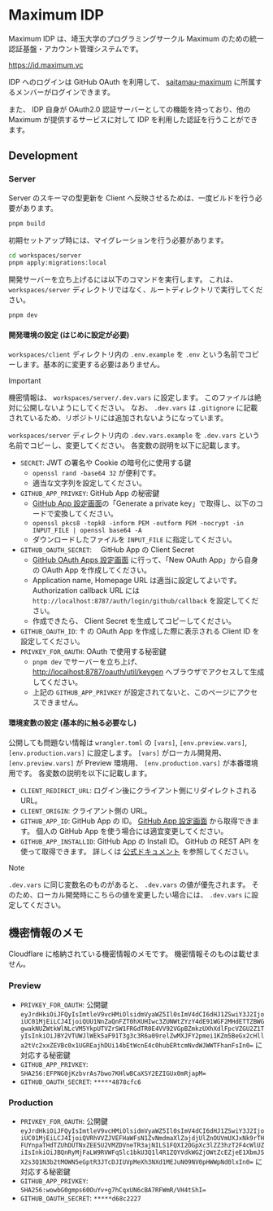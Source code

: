 # Maximum IDP

Maximum IDP は、埼玉大学のプログラミングサークル Maximum のための統一認証基盤・アカウント管理システムです。

<https://id.maximum.vc>

IDP へのログインは GitHub OAuth を利用して、 [saitamau-maximum](https://github.com/saitamau-maximum) に所属するメンバーがログインできます。

また、 IDP 自身が OAuth2.0 認証サーバーとしての機能を持っており、他の Maximum が提供するサービスに対して IDP を利用した認証を行うことができます。

## Development

### Server

Server のスキーマの型更新を Client へ反映させるためは、一度ビルドを行う必要があります。

```bash
pnpm build
```

初期セットアップ時には、マイグレーションを行う必要があります。

```bash
cd workspaces/server
pnpm apply:migrations:local
```

開発サーバーを立ち上げるには以下のコマンドを実行します。
これは、 `workspaces/server` ディレクトリではなく、ルートディレクトリで実行してください。

```bash
pnpm dev
```

#### 開発環境の設定 (はじめに設定が必要)

`workspaces/client` ディレクトリ内の `.env.example` を `.env` という名前でコピーします。基本的に変更する必要はありません。

> [!IMPORTANT]
> 機密情報は、 `workspaces/server/.dev.vars` に設定します。
> このファイルは絶対に公開しないようにしてください。
> なお、 `.dev.vars` は `.gitignore` に記載されているため、リポジトリには追加されないようになっています。

`workspaces/server` ディレクトリ内の `.dev.vars.example` を `.dev.vars` という名前でコピーし、変更してください。
各変数の説明を以下に記載します。

- `SECRET`: JWT の署名や Cookie の暗号化に使用する鍵
  - `openssl rand -base64 32` が便利です。
  - 適当な文字列を設定してください。
- `GITHUB_APP_PRIVKEY`: GitHub App の秘密鍵
  - [GitHub App 設定画面](https://github.com/organizations/saitamau-maximum/settings/apps/maximum-auth)の「Generate a private key」で取得し、以下のコードで変換してください。
  - `openssl pkcs8 -topk8 -inform PEM -outform PEM -nocrypt -in INPUT_FILE | openssl base64 -A`
  - ダウンロードしたファイルを `INPUT_FILE` に指定してください。
- `GITHUB_OAUTH_SECRET`:　 GitHub App の Client Secret
  - [GitHub OAuth Apps 設定画面](https://github.com/settings/developers) に行って、「New OAuth App」から自身の OAuth App を作成してください。
  - Application name, Homepage URL は適当に設定してよいです。 Authorization callback URL には `http://localhost:8787/auth/login/github/callback` を設定してください。
  - 作成できたら、 Client Secret を生成してコピーしてください。
- `GITHUB_OAUTH_ID`: ↑ の OAuth App を作成した際に表示される Client ID を設定してください。
- `PRIVKEY_FOR_OAUTH`: OAuth で使用する秘密鍵
  - `pnpm dev` でサーバーを立ち上げ、<http://localhost:8787/oauth/util/keygen> へブラウザでアクセスして生成してください。
  - 上記の `GITHUB_APP_PRIVKEY` が設定されてないと、このページにアクセスできません。

#### 環境変数の設定 (基本的に触る必要なし)

公開しても問題ない情報は `wrangler.toml` の `[vars]`, `[env.preview.vars]`, `[env.production.vars]` に設定します。
`[vars]` がローカル開発用、 `[env.preview.vars]` が Preview 環境用、 `[env.production.vars]` が本番環境用です。
各変数の説明を以下に記載します。

- `CLIENT_REDIRECT_URL`: ログイン後にクライアント側にリダイレクトされる URL。
- `CLIENT_ORIGIN`: クライアント側の URL。
- `GITHUB_APP_ID`: GitHub App の ID。 [GitHub App 設定画面](https://github.com/organizations/saitamau-maximum/settings/apps/maximum-auth) から取得できます。 個人の GitHub App を使う場合には適宜変更してください。
- `GITHUB_APP_INSTALLID`: GitHub App の Install ID。 GitHub の REST API を使って取得できます。 詳しくは [公式ドキュメント](https://docs.github.com/ja/apps/creating-github-apps/authenticating-with-a-github-app/authenticating-as-a-github-app-installation) を参照してください。

> [!NOTE]
> `.dev.vars` に同じ変数名のものがあると、 `.dev.vars` の値が優先されます。
> そのため、ローカル開発時にこちらの値を変更したい場合には、 `.dev.vars` に設定してください。

## 機密情報のメモ

Cloudflare に格納されている機密情報のメモです。
機密情報そのものは載せません。

### Preview

- `PRIVKEY_FOR_OAUTH`: 公開鍵 `eyJrdHkiOiJFQyIsImtleV9vcHMiOlsidmVyaWZ5Il0sImV4dCI6dHJ1ZSwiY3J2IjoiUC01MjEiLCJ4IjoiQUU1NnZaQnFZT0hXUHIwc3ZUNWtZYzY4dE91WGF2MHdETTZBWGgwakNUZWtkWlNLcVM5YkpUTVZrSW1FRGdTR0E4VV92VGpBZmkzUXhXdlFpcVZGU2Z1TyIsInkiOiJBY2VTUWJlWEk5aF91T3g3c3R6a09relZwMXJFY2pmei1KZm5BeGx2cHlla2tVc2xxZEVBc0x1UGREajhDUi14bEtWcnE4c0hubERtcmNvdWJWWTFhanFsIn0=` に対応する秘密鍵
- `GITHUB_APP_PRIVKEY`: `SHA256:EFPNG0jKzbvrAs7bwo7KHlwBCaXSY2EZIGUx0mRjapM=`
- `GITHUB_OAUTH_SECRET`: `*****4878cfc6`

### Production

- `PRIVKEY_FOR_OAUTH`: 公開鍵 `eyJrdHkiOiJFQyIsImtleV9vcHMiOlsidmVyaWZ5Il0sImV4dCI6dHJ1ZSwiY3J2IjoiUC01MjEiLCJ4IjoiQVRhVVZJVEFHaWFsN1ZvNmdmaXlZajdjUlZnOUVmUXJxNk9rTHFUYnpaTHdTZUhDUTNxZEE5U2VMZDVneTR3ajNILS1FQXI2OGpXc3lZZ3hzT2F4cWlUZiIsInkiOiJBQnRyMjFaLW9RVWFqSlc1bkU3Q1l4R1ZQYVdkWGZjOWtZcEZjeE1XbmJSX2s3Q1N3b2tMOWN5eGptR3JTcDJIUVpMeXh3NXd1MEJuN09NV0pHWWpNd0lxIn0=` に対応する秘密鍵
- `GITHUB_APP_PRIVKEY`: `SHA256:wowbG0gmps60OuYv+g7hCqxUN6cBA7RFWmR/VH4tShI=`
- `GITHUB_OAUTH_SECRET`: `*****d68c2227`
